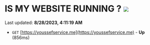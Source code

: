 # IS MY WEBSITE RUNNING ? [![](https://img.shields.io/static/v1?label=Sponsor&message=%E2%9D%A4&logo=GitHub&color=%23fe8e86)](https://github.com/sponsors/<username>)

Last updated: **8/28/2023, 4:11:19 AM**

- `GET` [https://youssefservice.me](https://youssefservice.me) - **Up** (856ms)
